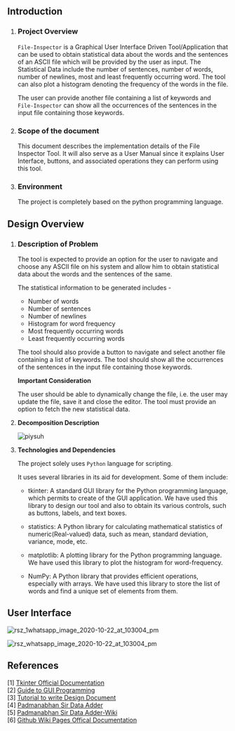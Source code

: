 ## Introduction
    
1. ### Project Overview

    `File-Inspector` is a Graphical User Interface Driven Tool/Application that can be used to obtain statistical data about the words and the sentences of an ASCII file which will be provided by the user as input. The Statistical Data include the number of sentences, number of words, number of newlines, most and least frequently occurring word. The tool can also plot a histogram denoting the frequency of the words in the file.
    
    The user can provide another file containing a list of keywords and `File-Inspector` can show all the occurrences of the sentences in the input file containing those keywords.

2. ### Scope of the document
    
    This document describes the implementation details of the File Inspector Tool. It will also serve as a User Manual since it explains User Interface, buttons, and associated operations they can perform using this tool.

3. ### Environment
    
    The project is completely based on the python programming language.

## Design Overview

1. <h3 id="desc">Description of Problem</h3>

    The tool is expected to provide an option for the user to navigate and choose any ASCII file on his system and allow him to obtain statistical data about the words and the sentences of the same.

    The statistical information to be generated includes -

    * Number of words
    * Number of sentences
    * Number of newlines
    * Histogram for word frequency
    * Most frequently occurring words
    * Least frequently occurring words

    The tool should also provide a button to navigate and select another file containing a list of keywords. The tool should show all the occurrences of the sentences in the input file containing those keywords.

    **Important Consideration**

    The user should be able to dynamically change the file, i.e. the user may update the file, save it and close the editor. The tool must provide an option to fetch the new statistical data.
    

2. **Decomposition Description**

    ![piysuh](https://user-images.githubusercontent.com/43112419/97027559-8665a800-1578-11eb-87aa-33d9f192f992.png)


3. **Technologies and Dependencies**

    The project solely uses `Python` language for scripting.

    It uses several libraries in its aid for development. Some of them include:

    * tkinter: A standard GUI library for the Python programming language, which permits to create of the GUI application. We have used this library to design our tool and also to obtain its various controls, such as buttons, labels, and text boxes.

    * statistics: A Python library for calculating mathematical statistics of numeric(Real-valued) data, such as mean, standard deviation, variance, mode, etc.

    * matplotlib: A plotting library for the Python programming language. We have used this library to plot the histogram for word-frequency.

    * NumPy: A Python library that provides efficient operations, especially with arrays. We have used this library to store the list of words and find a unique set of elements from them.


## User Interface

![rsz_1whatsapp_image_2020-10-22_at_103004_pm](https://user-images.githubusercontent.com/43112419/97032278-30483300-157f-11eb-9e9a-1150a038b024.jpg)


![rsz_whatsapp_image_2020-10-22_at_103004_pm](https://user-images.githubusercontent.com/43112419/97032207-11e23780-157f-11eb-90bf-89254597bc6a.jpg)


## References

[1] [Tkinter Official Documentation](https://docs.python.org/3/library/tkinter.html)
<br>
[2] [Guide to GUI Programming](https://realpython.com/python-gui-tkinter/)
<br>
[3] [Tutorial to write Design Document](https://www.sampletemplates.com/business-templates/design-document.html)
<br>
[4] [Padmanabhan Sir Data Adder](https://github.com/padmanrajan/DataAdder)
<br>
[5] [Padmanabhan Sir Data Adder-Wiki](https://github.com/padmanrajan/DataAdder/wiki)
<br>
[6] [Github Wiki Pages Offical Documentation](https://docs.github.com/en/free-pro-team@latest/github/building-a-strong-community/about-wikis)
<br>